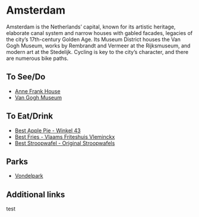 # Amsterdam

Amsterdam is the Netherlands’ capital, known for its artistic heritage, elaborate canal system and narrow houses with gabled facades, legacies of the city’s 17th-century Golden Age. Its Museum District houses the Van Gogh Museum, works by Rembrandt and Vermeer at the Rijksmuseum, and modern art at the Stedelijk. Cycling is key to the city’s character, and there are numerous bike paths.

## To See/Do

* [Anne Frank House](https://www.annefrank.org/en/)
* [Van Gogh Museum](https://www.vangoghmuseum.nl/en)

## To Eat/Drink

* [Best Apple Pie - Winkel 43](https://winkel43.nl/)
* [Best Fries - Vlaams Friteshuis Vleminckx](http://vleminckxdesausmeester.nl/en/)
* [Best Stroopwafel - Original Stroopwafels](http://originalstroopwafels.com/)


## Parks

* [Vondelpark](https://nl.wikipedia.org/wiki/Vondelpark)

## Additional links
test

